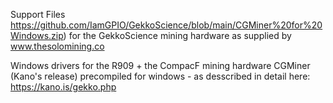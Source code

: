 Support Files https://github.com/IamGPIO/GekkoScience/blob/main/CGMiner%20for%20Windows.zip)
for the GekkoScience mining hardware as supplied by www.thesolomining.co

Windows drivers for the R909 + the CompacF mining hardware
CGMiner (Kano's release) precompiled for windows - as desscribed in detail here: https://kano.is/gekko.php
